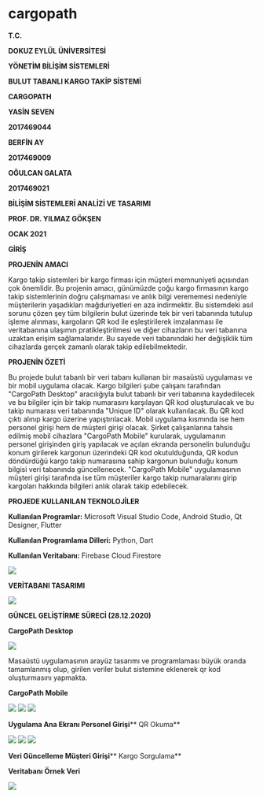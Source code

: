 # cargopath

**T.C.**

**DOKUZ EYLÜL ÜNİVERSİTESİ**

**YÖNETİM BİLİŞİM SİSTEMLERİ**

**BULUT TABANLI KARGO TAKİP SİSTEMİ**

**CARGOPATH**

**YASİN SEVEN**

**2017469044**

**BERFİN AY**

**2017469009**

**OĞULCAN GALATA**

**2017469021**

**BİLİŞİM SİSTEMLERİ ANALİZİ VE TASARIMI**

**PROF. DR. YILMAZ GÖKŞEN**

**OCAK 2021**

**GİRİŞ**

**PROJENİN AMACI**

Kargo takip sistemleri bir kargo firması için müşteri memnuniyeti açısından çok önemlidir. Bu projenin amacı, günümüzde çoğu kargo firmasının kargo takip sistemlerinin doğru çalışmaması ve anlık bilgi verememesi nedeniyle müşterilerin yaşadıkları mağduriyetleri en aza indirmektir. Bu sistemdeki asıl sorunu çözen şey tüm bilgilerin bulut üzerinde tek bir veri tabanında tutulup işleme alınması, kargoların QR kod ile eşleştirilerek imzalanması ile veritabanına ulaşımın pratikleştirilmesi ve diğer cihazların bu veri tabanına uzaktan erişim sağlamalarıdır. Bu sayede veri tabanındaki her değişiklik tüm cihazlarda gerçek zamanlı olarak takip edilebilmektedir.

**PROJENİN ÖZETİ**

Bu projede bulut tabanlı bir veri tabanı kullanan bir masaüstü uygulaması ve bir mobil uygulama olacak. Kargo bilgileri şube çalışanı tarafından &quot;CargoPath Desktop&quot; aracılığıyla bulut tabanlı bir veri tabanına kaydedilecek ve bu bilgiler için bir takip numarasını karşılayan QR kod oluşturulacak ve bu takip numarası veri tabanında &quot;Unique ID&quot; olarak kullanılacak. Bu QR kod çıktı alınıp kargo üzerine yapıştırılacak. Mobil uygulama kısmında ise hem personel girişi hem de müşteri girişi olacak. Şirket çalışanlarına tahsis edilmiş mobil cihazlara &quot;CargoPath Mobile&quot; kurularak, uygulamanın personel girişinden giriş yapılacak ve açılan ekranda personelin bulunduğu konum girilerek kargonun üzerindeki QR kod okutulduğunda, QR kodun döndürdüğü kargo takip numarasına sahip kargonun bulunduğu konum bilgisi veri tabanında güncellenecek. &quot;CargoPath Mobile&quot; uygulamasının müşteri girişi tarafında ise tüm müşteriler kargo takip numaralarını girip kargoları hakkında bilgileri anlık olarak takip edebilecek.

**PROJEDE KULLANILAN TEKNOLOJİLER**

**Kullanılan Programlar:** Microsoft Visual Studio Code, Android Studio, Qt Designer, Flutter

**Kullanılan Programlama Dilleri:** Python, Dart

**Kullanılan Veritabanı:** Firebase Cloud Firestore

![](RackMultipart20210218-4-1w7b8td_html_5e179ca54c2c19fd.png)

**VERİTABANI TASARIMI**

![](RackMultipart20210218-4-1w7b8td_html_f9c71e7c97c0c534.png)

**GÜNCEL GELİŞTİRME SÜRECİ (28.12.2020)**

**CargoPath Desktop**

![](RackMultipart20210218-4-1w7b8td_html_d4097d68dbf7dc0.png)

Masaüstü uygulamasının arayüz tasarımı ve programlaması büyük oranda tamamlanmış olup, girilen veriler bulut sistemine eklenerek qr kod oluşturmasını yapmakta.

**CargoPath Mobile**

![](RackMultipart20210218-4-1w7b8td_html_b9f76ab86780e0eb.png) ![](RackMultipart20210218-4-1w7b8td_html_59582b7670fd9aaf.png) ![](RackMultipart20210218-4-1w7b8td_html_fd724591507d2eda.png)

**Uygulama Ana Ekranı Personel Girişi**** QR Okuma**

![](RackMultipart20210218-4-1w7b8td_html_91d3398c765e902.png) ![](RackMultipart20210218-4-1w7b8td_html_63b082fcc173283c.png) ![](RackMultipart20210218-4-1w7b8td_html_b6645de47667d2bf.png)

**Veri Güncelleme Müşteri Girişi**** Kargo Sorgulama**

**Veritabanı Örnek Veri**

![](RackMultipart20210218-4-1w7b8td_html_6af413696a3e72a9.png)
